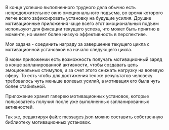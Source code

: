 В конце успешно выполненного трудного дела обычно есть непродолжительное окно эмоционального подъема, во время которого легче всего зафиксировать установку на будущие усилия.
Друшие мотивационные приложения чаще всего этот эмоциональный подъем используют для фиксации текущего успеха, что может быть приятно в моменте, но имеет более низкую эффективность в перспективе.

Моя задача - соединить награду за завершение текущего цикла с мотивационной установкой на начало следующего цикла.

В моем приложении есть возможность получать мотивационный заряд в конце запланированной активности, чтобы создавать цепь эмоциональных стимулов, и за счет этого снижать нагрузку на волевую сферу. То есть чтобы для достижения тех же результатов человеку требовалось чуть меньше волевых усилий, а мотивация его была чуть более стабильной.

Приложение хранит галерею мотивационных установок, которые пользователь получил после уже выполненных запланированных активностей.

Так же, редактируя файл: messages.json можно составить собственную библиотеку мотивационных установок.
